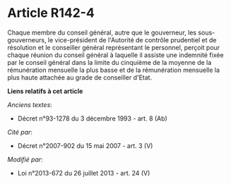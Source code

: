 # Article R142-4

Chaque membre du conseil général, autre que le gouverneur, les sous-gouverneurs, le vice-président de l'Autorité de contrôle
prudentiel et de résolution et le conseiller général représentant le personnel, perçoit pour chaque réunion du conseil
général à laquelle il assiste une indemnité fixée par le conseil général dans la limite du cinquième de la moyenne de la
rémunération mensuelle la plus basse et de la rémunération mensuelle la plus haute attachée au grade de conseiller d'Etat.

**Liens relatifs à cet article**

_Anciens textes_:

  - Décret n°93-1278 du 3 décembre 1993 - art. 8 (Ab)

_Cité par_:

  - Décret n°2007-902 du 15 mai 2007 - art. 3 (V)

_Modifié par_:

  - Loi n°2013-672 du 26 juillet 2013 - art. 24 (V)
